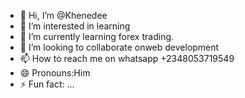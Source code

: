 - 👋 Hi, I’m @Khenedee
- 👀 I’m interested in learning
- 🌱 I’m currently learning forex trading.
- 💞️ I’m looking to collaborate onweb development
- 📫 How to reach me on whatsapp +2348053719549
- 😄 Pronouns:Him
- ⚡ Fun fact: ...

<!---
Khenedee/Khenedee is a ✨ special ✨ repository because its `README.md` (this file) appears on your GitHub profile.
You can click the Preview link to take a look at your changes.
--->
